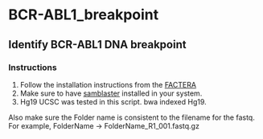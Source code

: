 # BCR-ABL1_breakpoint

## Identify BCR-ABL1 DNA breakpoint

### Instructions
1. Follow the installation instructions from the [FACTERA](https://factera.stanford.edu)
2. Make sure to have [samblaster](https://github.com/GregoryFaust/samblaster) installed in your system.
3. Hg19 UCSC was tested in this script. bwa indexed Hg19.

Also make sure the Folder name is consistent to the filename for the fastq. For example, FolderName -> FolderName_R1_001.fastq.gz
